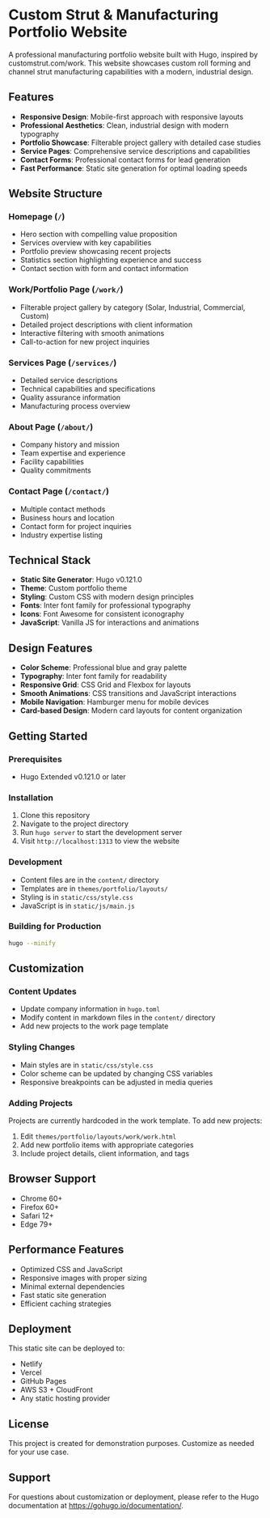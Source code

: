 # Custom Strut & Manufacturing Portfolio Website

A professional manufacturing portfolio website built with Hugo, inspired by customstrut.com/work. This website showcases custom roll forming and channel strut manufacturing capabilities with a modern, industrial design.

## Features

- **Responsive Design**: Mobile-first approach with responsive layouts
- **Professional Aesthetics**: Clean, industrial design with modern typography
- **Portfolio Showcase**: Filterable project gallery with detailed case studies
- **Service Pages**: Comprehensive service descriptions and capabilities
- **Contact Forms**: Professional contact forms for lead generation
- **Fast Performance**: Static site generation for optimal loading speeds

## Website Structure

### Homepage (`/`)
- Hero section with compelling value proposition
- Services overview with key capabilities
- Portfolio preview showcasing recent projects
- Statistics section highlighting experience and success
- Contact section with form and contact information

### Work/Portfolio Page (`/work/`)
- Filterable project gallery by category (Solar, Industrial, Commercial, Custom)
- Detailed project descriptions with client information
- Interactive filtering with smooth animations
- Call-to-action for new project inquiries

### Services Page (`/services/`)
- Detailed service descriptions
- Technical capabilities and specifications
- Quality assurance information
- Manufacturing process overview

### About Page (`/about/`)
- Company history and mission
- Team expertise and experience
- Facility capabilities
- Quality commitments

### Contact Page (`/contact/`)
- Multiple contact methods
- Business hours and location
- Contact form for project inquiries
- Industry expertise listing

## Technical Stack

- **Static Site Generator**: Hugo v0.121.0
- **Theme**: Custom portfolio theme
- **Styling**: Custom CSS with modern design principles
- **Fonts**: Inter font family for professional typography
- **Icons**: Font Awesome for consistent iconography
- **JavaScript**: Vanilla JS for interactions and animations

## Design Features

- **Color Scheme**: Professional blue and gray palette
- **Typography**: Inter font family for readability
- **Responsive Grid**: CSS Grid and Flexbox for layouts
- **Smooth Animations**: CSS transitions and JavaScript interactions
- **Mobile Navigation**: Hamburger menu for mobile devices
- **Card-based Design**: Modern card layouts for content organization

## Getting Started

### Prerequisites
- Hugo Extended v0.121.0 or later

### Installation
1. Clone this repository
2. Navigate to the project directory
3. Run `hugo server` to start the development server
4. Visit `http://localhost:1313` to view the website

### Development
- Content files are in the `content/` directory
- Templates are in `themes/portfolio/layouts/`
- Styling is in `static/css/style.css`
- JavaScript is in `static/js/main.js`

### Building for Production
```bash
hugo --minify
```

## Customization

### Content Updates
- Update company information in `hugo.toml`
- Modify content in markdown files in the `content/` directory
- Add new projects to the work page template

### Styling Changes
- Main styles are in `static/css/style.css`
- Color scheme can be updated by changing CSS variables
- Responsive breakpoints can be adjusted in media queries

### Adding Projects
Projects are currently hardcoded in the work template. To add new projects:
1. Edit `themes/portfolio/layouts/work/work.html`
2. Add new portfolio items with appropriate categories
3. Include project details, client information, and tags

## Browser Support

- Chrome 60+
- Firefox 60+
- Safari 12+
- Edge 79+

## Performance Features

- Optimized CSS and JavaScript
- Responsive images with proper sizing
- Minimal external dependencies
- Fast static site generation
- Efficient caching strategies

## Deployment

This static site can be deployed to:
- Netlify
- Vercel
- GitHub Pages
- AWS S3 + CloudFront
- Any static hosting provider

## License

This project is created for demonstration purposes. Customize as needed for your use case.

## Support

For questions about customization or deployment, please refer to the Hugo documentation at https://gohugo.io/documentation/.